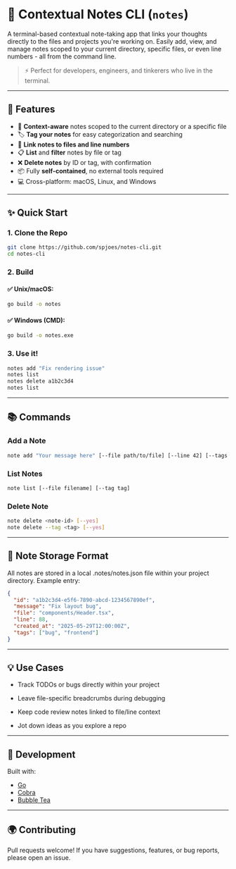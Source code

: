 # 📝 Contextual Notes CLI (`notes`)

A terminal-based contextual note-taking app that links your thoughts directly to the files and projects you're working on. Easily add, view, and manage notes scoped to your current directory, specific files, or even line numbers - all from the command line.

> ⚡ Perfect for developers, engineers, and tinkerers who live in the terminal.

---

## 🚀 Features

- 🧠 **Context-aware** notes scoped to the current directory or a specific file
- 🏷️ **Tag your notes** for easy categorization and searching
- 📄 **Link notes to files and line numbers**
- 📋 **List** and **filter** notes by file or tag
- ❌ **Delete notes** by ID or tag, with confirmation
- 📦 Fully **self-contained**, no external tools required
- 💻 Cross-platform: macOS, Linux, and Windows

---

## ✨ Quick Start

### 1. Clone the Repo

```bash
git clone https://github.com/spjoes/notes-cli.git
cd notes-cli
```

### 2. Build

#### ✅ Unix/macOS:
```bash
go build -o notes
```
#### ✅ Windows (CMD):
```bash
go build -o notes.exe
```

### 3. Use it!
```bash
notes add "Fix rendering issue"
notes list
notes delete a1b2c3d4
notes list
```

---

## 📚 Commands
### Add a Note
```bash
note add "Your message here" [--file path/to/file] [--line 42] [--tags tag1,tag2]
```

### List Notes
```bash
note list [--file filename] [--tag tag]
```

### Delete Note
```bash
note delete <note-id> [--yes]
note delete --tag <tag> [--yes]
```

---

## 📂 Note Storage Format
All notes are stored in a local .notes/notes.json file within your project directory.
Example entry:

```json
{
  "id": "a1b2c3d4-e5f6-7890-abcd-1234567890ef",
  "message": "Fix layout bug",
  "file": "components/Header.tsx",
  "line": 88,
  "created_at": "2025-05-29T12:00:00Z",
  "tags": ["bug", "frontend"]
}
```

---

## 💡 Use Cases
- Track TODOs or bugs directly within your project

- Leave file-specific breadcrumbs during debugging

- Keep code review notes linked to file/line context

- Jot down ideas as you explore a repo

---

## 🔧 Development
Built with:
- [Go](https://golang.org/)
- [Cobra](https://github.com/spf13/cobra)
- [Bubble Tea](https://github.com/charmbracelet/bubbletea)

---

## 🌍 Contributing
Pull requests welcome! If you have suggestions, features, or bug reports, please open an issue.